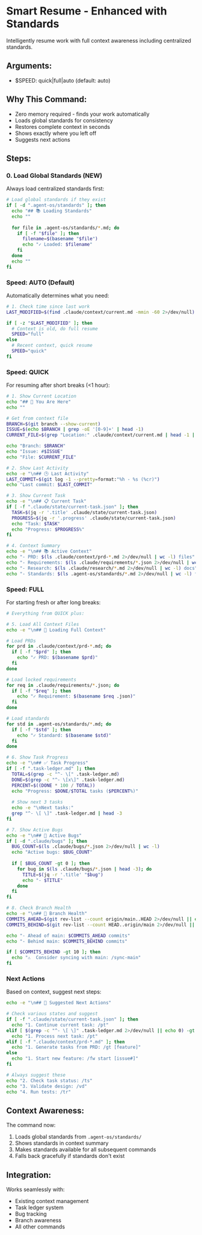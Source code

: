 # Smart Resume - Enhanced with Standards

Intelligently resume work with full context awareness including centralized standards.

## Arguments:
- $SPEED: quick|full|auto (default: auto)

## Why This Command:
- Zero memory required - finds your work automatically
- Loads global standards for consistency
- Restores complete context in seconds
- Shows exactly where you left off
- Suggests next actions

## Steps:

### 0. Load Global Standards (NEW)
Always load centralized standards first:

```bash
# Load global standards if they exist
if [ -d ".agent-os/standards" ]; then
  echo "## 📚 Loading Standards"
  echo ""
  
  for file in .agent-os/standards/*.md; do
    if [ -f "$file" ]; then
      filename=$(basename "$file")
      echo "✓ Loaded: $filename"
    fi
  done
  echo ""
fi
```

### Speed: AUTO (Default)
Automatically determines what you need:

```bash
# 1. Check time since last work
LAST_MODIFIED=$(find .claude/context/current.md -mmin -60 2>/dev/null)

if [ -z "$LAST_MODIFIED" ]; then
  # Context is old, do full resume
  SPEED="full"
else
  # Recent context, quick resume
  SPEED="quick"
fi
```

### Speed: QUICK
For resuming after short breaks (<1 hour):

```bash
# 1. Show Current Location
echo "## 📍 You Are Here"
echo ""

# Get from context file
BRANCH=$(git branch --show-current)
ISSUE=$(echo $BRANCH | grep -oE '[0-9]+' | head -1)
CURRENT_FILE=$(grep "Location:" .claude/context/current.md | head -1 | cut -d' ' -f2)

echo "Branch: $BRANCH"
echo "Issue: #$ISSUE"
echo "File: $CURRENT_FILE"

# 2. Show Last Activity
echo -e "\n## 🕒 Last Activity"
LAST_COMMIT=$(git log -1 --pretty=format:"%h - %s (%cr)")
echo "Last commit: $LAST_COMMIT"

# 3. Show Current Task
echo -e "\n## 📋 Current Task"
if [ -f ".claude/state/current-task.json" ]; then
  TASK=$(jq -r '.title' .claude/state/current-task.json)
  PROGRESS=$(jq -r '.progress' .claude/state/current-task.json)
  echo "Task: $TASK"
  echo "Progress: $PROGRESS%"
fi

# 4. Context Summary
echo -e "\n## 📚 Active Context"
echo "- PRD: $(ls .claude/context/prd-*.md 2>/dev/null | wc -l) files"
echo "- Requirements: $(ls .claude/requirements/*.json 2>/dev/null | wc -l) locked"
echo "- Research: $(ls .claude/research/*.md 2>/dev/null | wc -l) docs"
echo "- Standards: $(ls .agent-os/standards/*.md 2>/dev/null | wc -l) files"
```

### Speed: FULL
For starting fresh or after long breaks:

```bash
# Everything from QUICK plus:

# 5. Load All Context Files
echo -e "\n## 📂 Loading Full Context"

# Load PRDs
for prd in .claude/context/prd-*.md; do
  if [ -f "$prd" ]; then
    echo "✓ PRD: $(basename $prd)"
  fi
done

# Load locked requirements
for req in .claude/requirements/*.json; do
  if [ -f "$req" ]; then
    echo "✓ Requirement: $(basename $req .json)"
  fi
done

# Load standards
for std in .agent-os/standards/*.md; do
  if [ -f "$std" ]; then
    echo "✓ Standard: $(basename $std)"
  fi
done

# 6. Show Task Progress
echo -e "\n## ✅ Task Progress"
if [ -f ".task-ledger.md" ]; then
  TOTAL=$(grep -c "^- \[" .task-ledger.md)
  DONE=$(grep -c "^- \[x\]" .task-ledger.md)
  PERCENT=$((DONE * 100 / TOTAL))
  echo "Progress: $DONE/$TOTAL tasks ($PERCENT%)"
  
  # Show next 3 tasks
  echo -e "\nNext tasks:"
  grep "^- \[ \]" .task-ledger.md | head -3
fi

# 7. Show Active Bugs
echo -e "\n## 🐛 Active Bugs"
if [ -d ".claude/bugs" ]; then
  BUG_COUNT=$(ls .claude/bugs/*.json 2>/dev/null | wc -l)
  echo "Active bugs: $BUG_COUNT"
  
  if [ $BUG_COUNT -gt 0 ]; then
    for bug in $(ls .claude/bugs/*.json | head -3); do
      TITLE=$(jq -r '.title' "$bug")
      echo "- $TITLE"
    done
  fi
fi

# 8. Check Branch Health
echo -e "\n## 🌿 Branch Health"
COMMITS_AHEAD=$(git rev-list --count origin/main..HEAD 2>/dev/null || echo "0")
COMMITS_BEHIND=$(git rev-list --count HEAD..origin/main 2>/dev/null || echo "0")

echo "- Ahead of main: $COMMITS_AHEAD commits"
echo "- Behind main: $COMMITS_BEHIND commits"

if [ $COMMITS_BEHIND -gt 10 ]; then
  echo "⚠️  Consider syncing with main: /sync-main"
fi
```

### Next Actions
Based on context, suggest next steps:

```bash
echo -e "\n## 🎯 Suggested Next Actions"

# Check various states and suggest
if [ -f ".claude/state/current-task.json" ]; then
  echo "1. Continue current task: /pt"
elif [ $(grep -c "^- \[ \]" .task-ledger.md 2>/dev/null || echo 0) -gt 0 ]; then
  echo "1. Process next task: /pt"
elif [ -f ".claude/context/prd-*.md" ]; then
  echo "1. Generate tasks from PRD: /gt [feature]"
else
  echo "1. Start new feature: /fw start [issue#]"
fi

# Always suggest these
echo "2. Check task status: /ts"
echo "3. Validate design: /vd"
echo "4. Run tests: /tr"
```

## Context Awareness:

The command now:
1. Loads global standards from `.agent-os/standards/`
2. Shows standards in context summary
3. Makes standards available for all subsequent commands
4. Falls back gracefully if standards don't exist

## Integration:

Works seamlessly with:
- Existing context management
- Task ledger system
- Bug tracking
- Branch awareness
- All other commands
